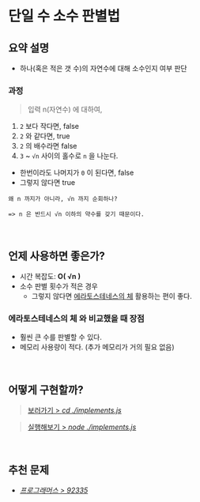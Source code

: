 # 단일 수 소수 판별법

## 요약 설명
- 하나(혹은 적은 갯 수)의 자연수에 대해 소수인지 여부 판단

### 과정

> 입력 n(자연수) 에 대하여,

1. `2` 보다 작다면, false
2. `2` 와 같다면, true
3. `2` 의 배수라면 false
4. `3` ~ `√n` 사이의 홀수로 `n` 을 나눈다.
  - 한번이라도 나머지가 `0` 이 된다면, false
  - 그렇지 않다면 true

```
왜 n 까지가 아니라, √n 까지 순회하나?

=> n 은 반드시 √n 이하의 약수를 갖기 때문이다.
```

<br/>

## 언제 사용하면 좋은가?
- 시간 복잡도: **O( √n )**
- 소수 판별 횟수가 적은 경우 
  - 그렇지 않다면 [에라토스테네스의 체](https://github.com/TransparentDeveloper/MOZARAM/blob/main/algorithm/sieve-of-eratosthenes/README.md) 활용하는 편이 좋다.

### **에라토스테네스의 체** 와 비교했을 때 장점
- 훨씬 큰 수를 판별할 수 있다.
- 메모리 사용량이 적다. (추가 메모리가 거의 필요 없음)

<br/>

## 어떻게 구현할까?

> [보러가기 > _cd ./implements.js_](https://github.com/TransparentDeveloper/MOZARAM/blob/main/algorithm/단일_수_소수_판별법/implement.js)

> [실행해보기 > _node ./implements.js_](https://www.typescriptlang.org/play/?#code/PQKhAJAumwfcfQYwcBhD5B8M4BjrwmAKCwMwK4B2AxgC4CWA9oeOQM4AKATuQLYCmAFIQJTgDeWcLVzhu4ADzgATHybtS+JjVwBDADZ12QkWJoBeQzLkKlNUk3zbh5UeICkM8If3gADCcXLwazdfA6xNR0pOB0AI5Moa4AsqqkABYAdLjqlJRMnHGJSRFR3Dw8OMK4GWLqCrTO4ADMANxVEq55pA3k4ADUrrI6Nrjc9uQuHuDyXioaWjo6Y2bgFlZYAL44OEGEdJQVSWkA5pz0zGxcsnzAwMKAoOTggKgTgIMD4IA5s4CkHQBc85ba65vbeweMLA4nAAjDVCuBzldbg8Xu8Fl9glt2DtKPtDoCuABONw44GY8GQ8DXe5PN4fRbfJEotEA44g4HAgAsDOBBIuROhpLhnzWiN+qP+RyBrLO7OJMLJvimlP5NKFJwArGyoSTYT5JgiNlS-ui6QB2ZmMgAceqVopVEveUs1P2ROtpwpxTudyo5qslGqAA)

<br/>

## 추천 문제
- [_프로그래머스 > 92335_](https://school.programmers.co.kr/learn/courses/30/lessons/92335)

<br/>
